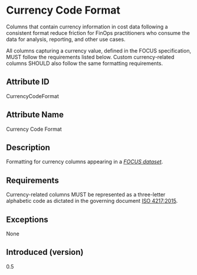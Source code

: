# Currency Code Format

Columns that contain currency information in cost data following a consistent format reduce friction for FinOps practitioners who consume the data for analysis, reporting, and other use cases.

All columns capturing a currency value, defined in the FOCUS specification, MUST follow the requirements listed below. Custom currency-related columns SHOULD also follow the same formatting requirements.

## Attribute ID

CurrencyCodeFormat

## Attribute Name

Currency Code Format

## Description

Formatting for currency columns appearing in a [*FOCUS dataset*](#glossary:FOCUS-dataset).

## Requirements

Currency-related columns MUST be represented as a three-letter alphabetic code as dictated in the governing document [ISO 4217:2015](https://www.iso.org/standard/64758.html).

## Exceptions

None

## Introduced (version)

0.5
